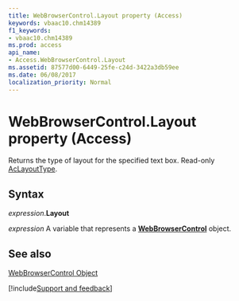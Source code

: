 ```yaml
---
title: WebBrowserControl.Layout property (Access)
keywords: vbaac10.chm14389
f1_keywords:
- vbaac10.chm14389
ms.prod: access
api_name:
- Access.WebBrowserControl.Layout
ms.assetid: 87577d00-6449-25fe-c24d-3422a3db59ee
ms.date: 06/08/2017
localization_priority: Normal
---
```



# WebBrowserControl.Layout property (Access)

Returns the type of layout for the specified text box. Read-only [AcLayoutType](Access.AcLayoutType.md).


## Syntax

_expression_.**Layout**

_expression_ A variable that represents a **[WebBrowserControl](Access.WebBrowserControl.md)** object.


## See also


[WebBrowserControl Object](Access.WebBrowserControl.md)

[!include[Support and feedback](~/includes/feedback-boilerplate.md)]